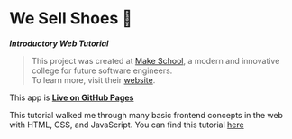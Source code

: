 # We Sell Shoes 👞
***Introductory Web Tutorial***
> This project was created at [Make School](https://github.com/MakeSchool), a modern and innovative college for future software engineers.  
> To learn more, visit their [website](http://make.sc).

This app is **[Live on GitHub Pages](https://noltron000.github.io/we-sell-shoes)**

This tutorial walked me through many basic frontend concepts in the web with HTML, CSS, and JavaScript.
You can find this tutorial [here](https://www.makeschool.com/academy/track/we-sell-shoes)
